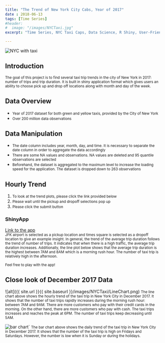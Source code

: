 ```yaml
---
title: "The Trend of New York City Cabs, Year of 2017"
date : 2018-06-13
tags: [Time Series]
#header:
#  image: "/images/NYCTaxi.jpg"
excerpt: "Time Series, NYC Taxi Caps, Data Science, R Shiny, User-Friendly Dashboards, Data Visualization"

---
```

<img src="{{ site.url }}{{ site.baseurl }}/images/NYCTaxi.jpg" alt="NYC with taxi">

## Introduction
<small>The goal of this project is to find several taxi trip trends in the city of New York in 2017: number of trips and trip duration. It is built in shiny application format which gives users an ability to choose pick up and drop off locations along with month and day of the week.</small>

## Data Overview
* <small>Year of 2017 dataset for both green and yellow taxis, provided by the City of New York</small></small>
* <small>Over 200 million data observations</small>

## Data Manipulation
* <small>The date column includes year, month, day, and time. It is necessary to separate the date column in order to aggregate the data accordingly</small>
* <small>There are some NA values and observations. NA values are deleted and 95 quantile observations are selected</small>
* <small>Beforehand, the dataset is aggregated to the maximum level to increase the loading speed for the application. The dataset is dropped down to 263 observations</small>

## Hourly Trend
1. <small>To look at the trend plots, please click the link provided below</small>
2. <small>Please wait until the pickup and dropoff selections pop up</small>
3. <small>Please click the submit button</small>

### ShinyApp
[Link to the app](https://heojstats.shinyapps.io/nyc_taxi_cab_app/)
<br>
<small>JFK airport is selected as a pickup location and times square is selected as a dropoff location to give an example insight. In general, the trend of the average trip duration follows the trend of number of trips. It indicates that when there is a high traffic, the average trip duration increases. Additionally, the line plot below shows that the average trip duration is the highest between 7AM and 8AM which is a morning rush hour. The number of taxi trip is relatively high in the afternoon.</small>

<small>Feel free to play with the app!</small>

## Close look of December 2017 Data
![alt]({{ site.url }}{{ site.baseurl }}/images/NYCTaxi/LineChart.png)
<small>The line chart above shows the hourly trend of the taxi trip in New York City in December 2017. It shows that the number of taxi trips rapidly increases during the morning rush hour: between 7AM and 9AM. There are more customers who pay with their credit cards in the morning. On the other hand, there are more customers who pay with cash. The taxi trips increases and reaches the peak at 6PM. The number of taxi trips keep decreasing until 5AM.</small>

<img src="{{ site.url }}{{ site.baseurl }}/images/NYCTaxi/BarChart.png" alt="bar chart">`
<small>The bar chart above shows the daily trend of the taxi trip in New York City in December 2017. It shows that the number of the taxi trip is high on Fridays and Saturdays. However, the number is low when it is Sunday or during the holidays.</small>
